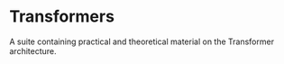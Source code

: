 # Transformers
A suite containing practical and theoretical material on the Transformer architecture.
